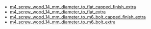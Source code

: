 * [m4_screw_wood_14_mm_diameter_to_flat_capped_finish_extra](m4_screw_wood_14_mm_diameter_to_flat_capped_finish_extra)
* [m4_screw_wood_14_mm_diameter_to_flat_extra](m4_screw_wood_14_mm_diameter_to_flat_extra)
* [m4_screw_wood_14_mm_diameter_to_m6_bolt_capped_finish_extra](m4_screw_wood_14_mm_diameter_to_m6_bolt_capped_finish_extra)
* [m4_screw_wood_14_mm_diameter_to_m6_bolt_extra](m4_screw_wood_14_mm_diameter_to_m6_bolt_extra)
